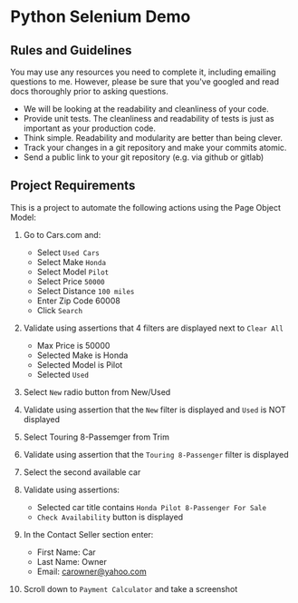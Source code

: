 # Python Selenium Demo

## Rules and Guidelines
You may use any resources you need to complete it, including emailing questions to me. However, please be sure that you've googled and read docs thoroughly prior to asking questions.

* We will be looking at the readability and cleanliness of your code.
* Provide unit tests. The cleanliness and readability of tests is just as important as your production code.
* Think simple. Readability and modularity are better than being clever.
* Track your changes in a git repository and make your commits atomic. 
* Send a public link to your git repository (e.g. via github or gitlab)

## Project Requirements
This is a project to automate the following actions using the Page Object Model: 

1. Go to Cars.com and:
    - Select `Used Cars`
    - Select Make `Honda`
    - Select Model `Pilot`
    - Select Price `50000`
    - Select Distance `100 miles`
    - Enter Zip Code 60008
    - Click `Search`

2. Validate using assertions that 4 filters are displayed next to `Clear All` 
    - Max Price is 50000
    - Selected Make is Honda
    - Selected Model is Pilot
    - Selected `Used`

3. Select `New` radio button from New/Used
4. Validate using assertion that the `New` filter is displayed and `Used` is NOT displayed
5. Select Touring 8-Passemger from Trim 
6. Validate using assertion that the `Touring 8-Passenger` filter is displayed
7. Select the second available car

8. Validate using assertions: 
    - Selected car title contains `Honda Pilot 8-Passenger For Sale`
    - `Check Availability` button is displayed 

9. In the Contact Seller section enter:
    - First Name: Car
    - Last Name: Owner
    - Email: carowner@yahoo.com

10. Scroll down to `Payment Calculator` and take a screenshot

